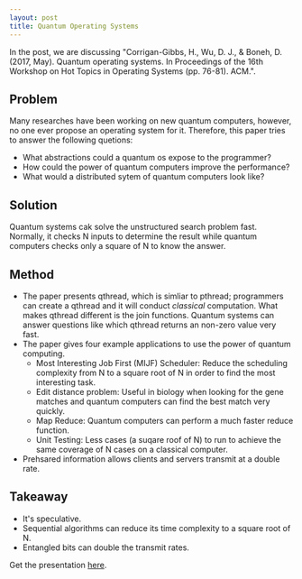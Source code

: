```yaml
---
layout: post
title: Quantum Operating Systems
---
```


In the post, we are discussing "Corrigan-Gibbs, H., Wu, D. J., & Boneh, D. (2017, May). Quantum operating systems. In Proceedings of the 16th Workshop on Hot Topics in Operating Systems (pp. 76-81). ACM.".

## Problem
Many researches have been working on new quantum computers, however, no one 
ever propose an operating system for it. Therefore, this paper tries to answer 
the following quetions:

- What abstractions could a quantum os expose to the programmer?
- How could the power of quantum computers improve the performance?
- What would a distributed sytem of quantum computers look like?

## Solution
Quantum systems cak solve the unstructured search problem fast. Normally, it checks
 N inputs to determine the result while quantum computers checks only a square of N 
 to know the answer.


## Method
- The paper presents qthread, which is simliar to pthread; programmers can create 
a qthread and it will conduct *classical* computation. What makes qthread different
 is the join functions. Quantum systems can answer questions like which qthread 
 returns an non-zero value very fast.
- The paper gives four example applications to use the power of quantum computing.
    - Most Interesting Job First (MIJF) Scheduler: Reduce the scheduling complexity from N to
    a square root of N in order to find the most interesting task.
    - Edit distance problem: Useful in biology when looking for the gene matches and quantum computers 
    can find the best match very quickly.
    - Map Reduce: Quantum computers can perform a much faster reduce function.
    - Unit Testing: Less cases (a suqare roof of N) to run to achieve the same coverage of N cases
    on a classical computer.
- Prehsared information allows clients and servers transmit at a double rate. 
## Takeaway
- It's speculative.
- Sequential algorithms can reduce its time complexity to a square root of N.
- Entangled bits can double the transmit rates.


Get the presentation [here](/presentations/Quantum%20Operating%20Systems-hckuo2.pdf).
